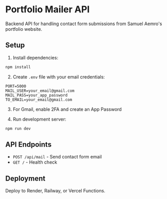 # Portfolio Mailer API

Backend API for handling contact form submissions from Samuel Aemro's portfolio website.

## Setup

1. Install dependencies:
```bash
npm install
```

2. Create `.env` file with your email credentials:
```env
PORT=5000
MAIL_USER=your_email@gmail.com
MAIL_PASS=your_app_password
TO_EMAIL=your_email@gmail.com
```

3. For Gmail, enable 2FA and create an App Password

4. Run development server:
```bash
npm run dev
```

## API Endpoints

- `POST /api/mail` - Send contact form email
- `GET /` - Health check

## Deployment

Deploy to Render, Railway, or Vercel Functions.